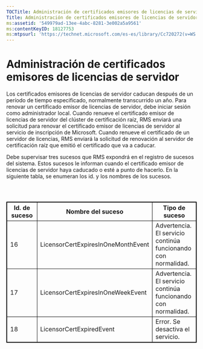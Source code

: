 ```yaml
---
TOCTitle: Administración de certificados emisores de licencias de servidor
Title: Administración de certificados emisores de licencias de servidor
ms:assetid: '549979ad-13ee-4abc-8281-3e002a5a9561'
ms:contentKeyID: 18127753
ms:mtpsurl: 'https://technet.microsoft.com/es-es/library/Cc720272(v=WS.10)'
---
```


Administración de certificados emisores de licencias de servidor
================================================================

Los certificados emisores de licencias de servidor caducan después de un período de tiempo especificado, normalmente transcurrido un año. Para renovar un certificado emisor de licencias de servidor, debe iniciar sesión como administrador local. Cuando renueve el certificado emisor de licencias de servidor del clúster de certificación raíz, RMS enviará una solicitud para renovar el certificado emisor de licencias de servidor al servicio de inscripción de Microsoft. Cuando renueve el certificado de un servidor de licencias, RMS enviará la solicitud de renovación al servidor de certificación raíz que emitió el certificado que va a caducar.

Debe supervisar tres sucesos que RMS expondrá en el registro de sucesos del sistema. Estos sucesos le informan cuando el certificado emisor de licencias de servidor haya caducado o esté a punto de hacerlo. En la siguiente tabla, se enumeran los id. y los nombres de los sucesos.

###  

 
<p> </p>
<table style="border:1px solid black;">
<colgroup>
<col width="33%" />
<col width="33%" />
<col width="33%" />
</colgroup>
<thead>
<tr class="header">
<th style="border:1px solid black;" >Id. de suceso</th>
<th style="border:1px solid black;" >Nombre del suceso</th>
<th style="border:1px solid black;" >Tipo de suceso</th>
</tr>
</thead>
<tbody>
<tr class="odd">
<td style="border:1px solid black;">16</td>
<td style="border:1px solid black;">LicensorCertExpiresInOneMonthEvent</td>
<td style="border:1px solid black;">Advertencia. El servicio continúa funcionando con normalidad.</td>
</tr>
<tr class="even">
<td style="border:1px solid black;">17</td>
<td style="border:1px solid black;">LicensorCertExpiresInOneWeekEvent</td>
<td style="border:1px solid black;">Advertencia. El servicio continúa funcionando con normalidad.</td>
</tr>
<tr class="odd">
<td style="border:1px solid black;">18</td>
<td style="border:1px solid black;">LicensorCertExpiredEvent</td>
<td style="border:1px solid black;">Error. Se desactiva el servicio.</td>
</tr>
</tbody>
</table>
